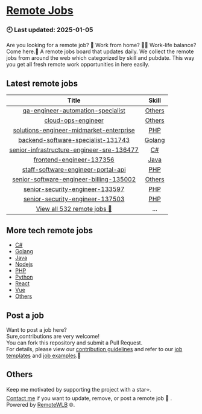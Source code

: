 # [Remote Jobs](https://github.com/RemoteWLB/remote-jobs)  
### 🕘 Last updated: 2025-01-05  
Are you looking for a remote job? 💼 Work from home? 👩‍💻 Work-life balance?  
Come here.🎁 A remote jobs board that updates daily. We collect the remote jobs from around the web which categorized by skill and pubdate. This way you get all fresh remote work opportunities in here easily.  
  
## Latest remote jobs  
| Title | Skill |  
|:-----:|:-----:|  
| [qa-engineer-automation-specialist](https://github.com/RemoteWLB/remote-jobs/tree/main/jobs/Others/2025-01/qa-engineer-automation-specialist) | [Others](https://github.com/RemoteWLB/remote-jobs/tree/main/jobs/Others/) |  
| [cloud-ops-engineer](https://github.com/RemoteWLB/remote-jobs/tree/main/jobs/C%23/2025-01/cloud-ops-engineer) | [Others](https://github.com/RemoteWLB/remote-jobs/tree/main/jobs/C%23/) |  
| [solutions-engineer-midmarket-enterprise](https://github.com/RemoteWLB/remote-jobs/tree/main/jobs/PHP/2025-01/solutions-engineer-midmarket-enterprise) | [PHP](https://github.com/RemoteWLB/remote-jobs/tree/main/jobs/PHP/) |  
| [backend-software-specialist-131743](https://github.com/RemoteWLB/remote-jobs/tree/main/jobs/Golang/2025-01/backend-software-specialist-131743) | [Golang](https://github.com/RemoteWLB/remote-jobs/tree/main/jobs/Golang/) |  
| [senior-infrastructure-engineer-sre-136477](https://github.com/RemoteWLB/remote-jobs/tree/main/jobs/C#/2025-01/senior-infrastructure-engineer-sre-136477) | [C#](https://github.com/RemoteWLB/remote-jobs/tree/main/jobs/C#/) |  
| [frontend-engineer-137356](https://github.com/RemoteWLB/remote-jobs/tree/main/jobs/Java/2025-01/frontend-engineer-137356) | [Java](https://github.com/RemoteWLB/remote-jobs/tree/main/jobs/Java/) |  
| [staff-software-engineer-portal-api](https://github.com/RemoteWLB/remote-jobs/tree/main/jobs/PHP/2025-01/staff-software-engineer-portal-api) | [PHP](https://github.com/RemoteWLB/remote-jobs/tree/main/jobs/PHP/) |  
| [senior-software-engineer-billing-135002](https://github.com/RemoteWLB/remote-jobs/tree/main/jobs/Others/2025-01/senior-software-engineer-billing-135002) | [Others](https://github.com/RemoteWLB/remote-jobs/tree/main/jobs/Others/) |  
| [senior-security-engineer-133597](https://github.com/RemoteWLB/remote-jobs/tree/main/jobs/PHP/2025-01/senior-security-engineer-133597) | [PHP](https://github.com/RemoteWLB/remote-jobs/tree/main/jobs/PHP/) |  
| [senior-security-engineer-137503](https://github.com/RemoteWLB/remote-jobs/tree/main/jobs/PHP/2025-01/senior-security-engineer-137503) | [PHP](https://github.com/RemoteWLB/remote-jobs/tree/main/jobs/PHP/) |  
| [View all 532 remote jobs 👋](https://github.com/RemoteWLB/remote-jobs/tree/main/jobs) | ... |  
## More tech remote jobs  
* [C#](https://github.com/RemoteWLB/remote-jobs/tree/main/jobs/C%23)  
* [Golang](https://github.com/RemoteWLB/remote-jobs/tree/main/jobs/Golang)   
* [Java](https://github.com/RemoteWLB/remote-jobs/tree/main/jobs/Java)   
* [Nodejs](https://github.com/RemoteWLB/remote-jobs/tree/main/jobs/Nodejs)   
* [PHP](https://github.com/RemoteWLB/remote-jobs/tree/main/jobs/PHP)   
* [Python](https://github.com/RemoteWLB/remote-jobs/tree/main/jobs/Python)   
* [React](https://github.com/RemoteWLB/remote-jobs/tree/main/jobs/React)   
* [Vue](https://github.com/RemoteWLB/remote-jobs/tree/main/jobs/Vue)   
* [Others](https://github.com/RemoteWLB/remote-jobs/tree/main/jobs/Others)  
## Post a job  
Want to post a job here?  
Sure,contributions are very welcome!  
You can fork this repository and submit a Pull Request.  
For details, please view our [contribution guidelines](https://github.com/RemoteWLB/remote-jobs/tree/main/.github/contributing.md) and refer to our [job templates](https://github.com/RemoteWLB/remote-jobs/tree/main/.github/jobs_template.md) and [job examples](https://github.com/RemoteWLB/remote-jobs/tree/main/.github/jobs_example.md).🤝  
## Others  
Keep me motivated by supporting the project with a star⭐.  
[Contact me](https://remotewlb.com/about) if you want to update, remove, or post a remote job 💼 .  
Powered by [RemoteWLB](https://remotewlb.com) 🌐.

